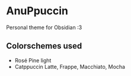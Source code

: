 # AnuPpuccin
Personal theme for Obsidian :3
## Colorschemes used
- Rosé Pine light
- Catppuccin Latte, Frappe, Macchiato, Mocha
